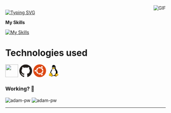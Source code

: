 <img align="right" alt="GIF" src="https://media.giphy.com/media/LmNwrBhejkK9EFP504/giphy.gif" />

<a href="https://git.io/typing-svg"><img src="https://readme-typing-svg.demolab.com?font=Silkscreen&duration=7000&pause=1000&repeat=false&random=false&width=435&lines=Hi+i'm+Rodrigo+Leon+%F0%9F%91%8C;Hi+i'm+Developer+%F0%9F%92%96;Hi+i'm+Rodrigo+Leon+%F0%9F%91%8C" alt="Typing SVG" /></a>
</p>

**My Skills**

[![My Skills](https://skillicons.dev/icons?i=java,dart,flutter)](https://skillicons.dev)

# Technologies used
<code><img height="40" width="40" src="https://upload.wikimedia.org/wikipedia/commons/thumb/3/3f/Git_icon.svg/1024px-Git_icon.svg.png"></code>
<code><img height="40" width="40" src="https://raw.githubusercontent.com/github/explore/80688e429a7d4ef2fca1e82350fe8e3517d3494d/topics/github-api/github-api.png"></code>
<code><img height="40" width="40" src="https://raw.githubusercontent.com/github/explore/80688e429a7d4ef2fca1e82350fe8e3517d3494d/topics/ubuntu/ubuntu.png"></code>
<code><img height="40" width="40" src= "https://raw.githubusercontent.com/github/explore/80688e429a7d4ef2fca1e82350fe8e3517d3494d/topics/linux/linux.png"></code>

<h3>Working? 🤨</h3>
<img align="center"
    src="https://github-readme-stats.vercel.app/api/top-langs?username=Yoyiyoniu&show_icons=true&locale=en&bg_color=0d1117&text_color=ffffff&layout=compact" 
    alt="adam-pw" 
    bg_color=#808080/>
      <img align="center" src="https://github-readme-streak-stats.herokuapp.com/?user=Yoyiyoniu&theme=dark&background=0d1117&date_format=M%20j%5B%2C%20Y%5D" alt="adam-pw" />

-----

